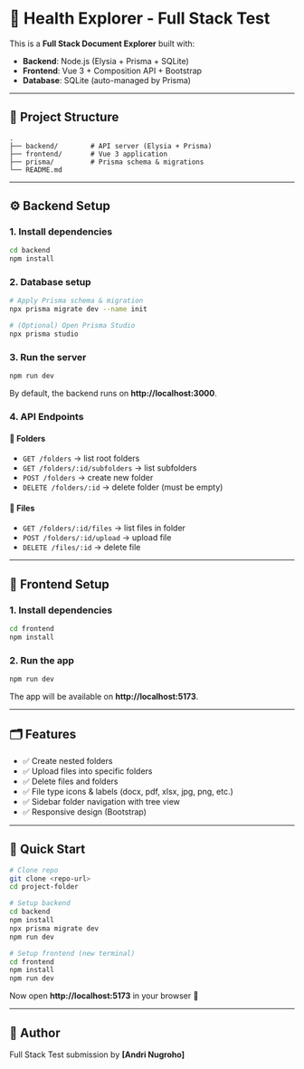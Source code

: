 # 🏥 Health Explorer - Full Stack Test

This is a **Full Stack Document Explorer** built with:

- **Backend**: Node.js (Elysia + Prisma + SQLite)
- **Frontend**: Vue 3 + Composition API + Bootstrap
- **Database**: SQLite (auto-managed by Prisma)

---

## 📂 Project Structure

```
.
├── backend/        # API server (Elysia + Prisma)
├── frontend/       # Vue 3 application
├── prisma/         # Prisma schema & migrations
└── README.md
```

---

## ⚙️ Backend Setup

### 1. Install dependencies
```bash
cd backend
npm install
```

### 2. Database setup
```bash
# Apply Prisma schema & migration
npx prisma migrate dev --name init

# (Optional) Open Prisma Studio
npx prisma studio
```

### 3. Run the server
```bash
npm run dev
```

By default, the backend runs on **http://localhost:3000**.

### 4. API Endpoints

#### 📁 Folders
- `GET /folders` → list root folders
- `GET /folders/:id/subfolders` → list subfolders
- `POST /folders` → create new folder
- `DELETE /folders/:id` → delete folder (must be empty)

#### 📄 Files
- `GET /folders/:id/files` → list files in folder
- `POST /folders/:id/upload` → upload file
- `DELETE /files/:id` → delete file

---

## 🎨 Frontend Setup

### 1. Install dependencies
```bash
cd frontend
npm install
```

### 2. Run the app
```bash
npm run dev
```

The app will be available on **http://localhost:5173**.

---

## 🗂 Features

- ✅ Create nested folders
- ✅ Upload files into specific folders
- ✅ Delete files and folders
- ✅ File type icons & labels (docx, pdf, xlsx, jpg, png, etc.)
- ✅ Sidebar folder navigation with tree view
- ✅ Responsive design (Bootstrap)

---

## 🚀 Quick Start

```bash
# Clone repo
git clone <repo-url>
cd project-folder

# Setup backend
cd backend
npm install
npx prisma migrate dev
npm run dev

# Setup frontend (new terminal)
cd frontend
npm install
npm run dev
```

Now open **http://localhost:5173** in your browser 🚀

---

## 👤 Author

Full Stack Test submission by **[Andri Nugroho]**
